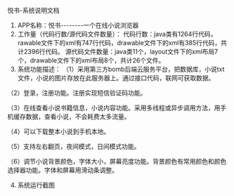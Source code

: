 悦书-系统说明文档
1.	APP名称：悦书--------一个在线小说浏览器
2. 工作量（代码行数/源代码文件数量）：
代码行数：java类有1264行代码，rawable文件下的xml有747行代码，drawable文件下的xml有385行代码，共计2396行代码。
源代码文件数量：java类11个，layout文件下的xml布局7个，drawable文件下的xml布局8个，共计26个文件。
3. 系统功能描述：
（1）采用第三方bomb后端云服务平台，把数据库，小说txt文件，小说的图片存放在此服务器上。通过接口代码，联网可获取数据。

（2）登录，注册功能。注册实现短信验证码功能。

（3）在线查看小说书籍信息，小说内容功能。采用多线程或异步调用方法，用手机缓存数据，查看小说，不会耗费太多流量。

（4）可以下载整本小说到手机本地。

（5）支持左右翻页，夜间模式，日间模式功能。

（6）调节小说背景颜色，字体大小，屏幕亮度功能。背景颜色有常用颜色和颜色选择器功能。字体和屏幕用滑动条调整。

4. 系统运行截图
